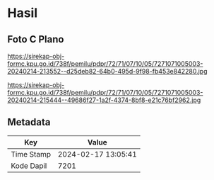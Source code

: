 # Hasil

## Foto C Plano

https://sirekap-obj-formc.kpu.go.id/738f/pemilu/pdpr/72/71/07/10/05/7271071005003-20240214-213552--d25deb82-64b0-495d-9f98-fb453e842280.jpg

https://sirekap-obj-formc.kpu.go.id/738f/pemilu/pdpr/72/71/07/10/05/7271071005003-20240214-215444--49686f27-1a2f-4374-8bf8-e21c76bf2962.jpg


## Metadata

| Key        | Value               |
| ---------- | ------------------- |
| Time Stamp | 2024-02-17 13:05:41 |
| Kode Dapil | 7201                |



